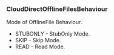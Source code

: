 ### CloudDirectOfflineFilesBehaviour
Mode of OfflineFile Behaviour.

- STUBONLY - StubOnly Mode.
- SKIP - Skip Mode.
- READ - Read Mode.
